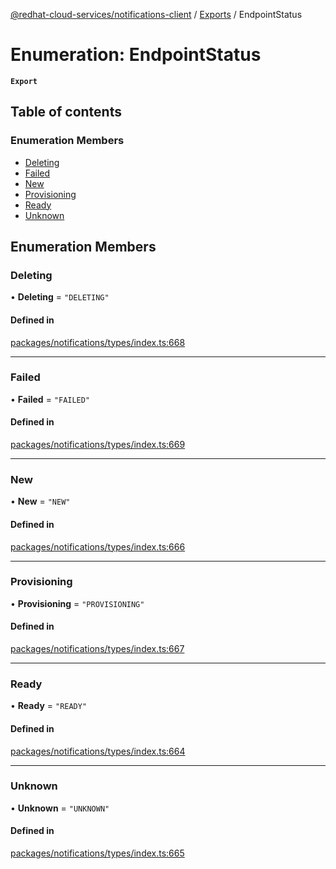 [@redhat-cloud-services/notifications-client](../README.md) / [Exports](../modules.md) / EndpointStatus

# Enumeration: EndpointStatus

**`Export`**

## Table of contents

### Enumeration Members

- [Deleting](EndpointStatus.md#deleting)
- [Failed](EndpointStatus.md#failed)
- [New](EndpointStatus.md#new)
- [Provisioning](EndpointStatus.md#provisioning)
- [Ready](EndpointStatus.md#ready)
- [Unknown](EndpointStatus.md#unknown)

## Enumeration Members

### Deleting

• **Deleting** = ``"DELETING"``

#### Defined in

[packages/notifications/types/index.ts:668](https://github.com/RedHatInsights/javascript-clients/blob/master/packages/notifications/types/index.ts#L668)

___

### Failed

• **Failed** = ``"FAILED"``

#### Defined in

[packages/notifications/types/index.ts:669](https://github.com/RedHatInsights/javascript-clients/blob/master/packages/notifications/types/index.ts#L669)

___

### New

• **New** = ``"NEW"``

#### Defined in

[packages/notifications/types/index.ts:666](https://github.com/RedHatInsights/javascript-clients/blob/master/packages/notifications/types/index.ts#L666)

___

### Provisioning

• **Provisioning** = ``"PROVISIONING"``

#### Defined in

[packages/notifications/types/index.ts:667](https://github.com/RedHatInsights/javascript-clients/blob/master/packages/notifications/types/index.ts#L667)

___

### Ready

• **Ready** = ``"READY"``

#### Defined in

[packages/notifications/types/index.ts:664](https://github.com/RedHatInsights/javascript-clients/blob/master/packages/notifications/types/index.ts#L664)

___

### Unknown

• **Unknown** = ``"UNKNOWN"``

#### Defined in

[packages/notifications/types/index.ts:665](https://github.com/RedHatInsights/javascript-clients/blob/master/packages/notifications/types/index.ts#L665)
